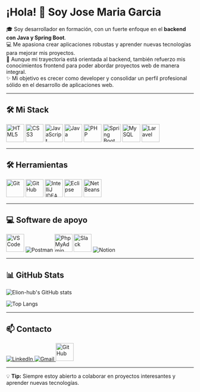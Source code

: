 # ¡Hola! 👋 Soy Jose Maria Garcia

🎓 Soy desarrollador en formación, con un fuerte enfoque en el **backend con Java y Spring Boot**.  
💻 Me apasiona crear aplicaciones robustas y aprender nuevas tecnologías para mejorar mis proyectos.  
🚀 Aunque mi trayectoria está orientada al backend, también refuerzo mis conocimientos frontend para poder abordar proyectos web de manera integral.  
✨ Mi objetivo es crecer como developer y consolidar un perfil profesional sólido en el desarrollo de aplicaciones web.

---

## 🛠 Mi Stack

<p align="left">
  <img src="https://cdn.jsdelivr.net/gh/devicons/devicon/icons/html5/html5-original.svg" alt="HTML5" width="48" height="48"/>
  <img src="https://cdn.jsdelivr.net/gh/devicons/devicon/icons/css3/css3-original.svg" alt="CSS3" width="48" height="48"/>
  <img src="https://cdn.jsdelivr.net/gh/devicons/devicon/icons/javascript/javascript-original.svg" alt="JavaScript" width="48" height="48"/>
  <img src="https://cdn.jsdelivr.net/gh/devicons/devicon/icons/java/java-original.svg" alt="Java" width="48" height="48"/>
  <img src="https://cdn.jsdelivr.net/gh/devicons/devicon/icons/php/php-original.svg" alt="PHP" width="48" height="48"/>
  <img src="https://cdn.jsdelivr.net/gh/devicons/devicon/icons/spring/spring-original.svg" alt="Spring Boot" width="48" height="48"/>
  <img src="https://cdn.jsdelivr.net/gh/devicons/devicon/icons/mysql/mysql-original.svg" alt="MySQL" width="48" height="48"/>
  <img src="https://upload.wikimedia.org/wikipedia/commons/9/9a/Laravel.svg" alt="Laravel" width="48" height="48"/>
</p>

---

## 🛠 Herramientas

<p align="left">
  <img src="https://cdn.jsdelivr.net/gh/devicons/devicon/icons/git/git-original.svg" alt="Git" width="48" height="48"/>
  <img src="https://cdn.jsdelivr.net/gh/devicons/devicon/icons/github/github-original.svg" alt="GitHub" width="48" height="48"/>
  <img src="https://cdn.jsdelivr.net/gh/devicons/devicon/icons/intellij/intellij-original.svg" alt="IntelliJ IDEA" width="48" height="48"/>
  <img src="https://cdn.jsdelivr.net/gh/devicons/devicon/icons/eclipse/eclipse-original.svg" alt="Eclipse" width="48" height="48"/>
  <img src="https://cdn.jsdelivr.net/gh/devicons/devicon/icons/netbeans/netbeans-original.svg" alt="NetBeans" width="48" height="48"/>
</p>

---

## 💻 Software de apoyo

<p align="left">
  <img src="https://cdn.jsdelivr.net/gh/devicons/devicon/icons/vscode/vscode-original.svg" alt="VS Code" width="48" height="48"/>
  <img src="https://img.icons8.com/dusk/48/postman-api.png" alt="Postman"/>
  <img src="https://upload.wikimedia.org/wikipedia/commons/9/95/PhpMyAdmin_logo.png" alt="PhpMyAdmin" width="48" height="48"/>
  <img src="https://cdn.jsdelivr.net/gh/devicons/devicon/icons/slack/slack-original.svg" alt="Slack" width="48" height="48"/>
  <img src="https://img.icons8.com/ios-filled/50/notion.png" alt="Notion"/>
</p>

---

## 📊 GitHub Stats

![Elion-hub's GitHub stats](https://github-readme-stats.vercel.app/api?username=Elion-hub&show_icons=true&theme=radical)

![Top Langs](https://github-readme-stats.vercel.app/api/top-langs/?username=Elion-hub&layout=compact&theme=radical)

---

## 📫 Contacto

<p align="left">
  <a href="https://www.linkedin.com/in/josem-garcia-" target="_blank">
    <img src="https://img.icons8.com/color/48/linkedin.png" alt="LinkedIn"/>
  </a>
  <a href="mailto:josemgarcia.contacto@gmail.com">
    <img src="https://img.icons8.com/color/48/gmail-new.png" alt="Gmail"/>
  </a>
  <a href="https://github.com/Elion-hub" target="_blank">
    <img src="https://cdn.jsdelivr.net/gh/devicons/devicon/icons/github/github-original.svg" alt="GitHub" width="48" height="48"/>
  </a>
</p>

---

💡 **Tip:** Siempre estoy abierto a colaborar en proyectos interesantes y aprender nuevas tecnologías.

